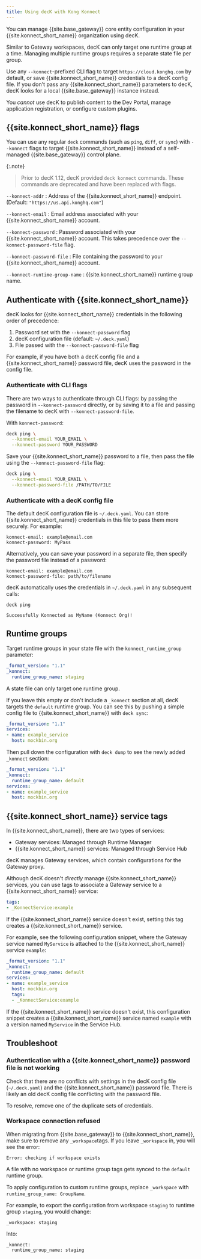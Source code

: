 ```yaml
---
title: Using decK with Kong Konnect
---
```


You can manage {{site.base_gateway}} core entity configuration in your
{{site.konnect_short_name}} organization using decK.

Similar to Gateway workspaces, decK can only target one runtime group at a
time. Managing multiple runtime groups requires a separate state file per group.

Use any `--konnect`-prefixed CLI flag to target `https://cloud.konghq.com` by
default, or save {{site.konnect_short_name}} credentials to a decK config file.
If you don't pass any {{site.konnect_short_name}} parameters
to decK, decK looks for a local {{site.base_gateway}} instance instead.

You _cannot_ use decK to publish content to the Dev Portal, manage application
registration, or configure custom plugins.

## {{site.konnect_short_name}} flags

You can use any regular `deck` commands (such as `ping`, `diff`, or `sync`)
with `--konnect` flags to target {{site.konnect_short_name}}
instead of a self-managed {{site.base_gateway}} control plane.

{:.note}
> Prior to decK 1.12, decK provided `deck konnect` commands. These commands are
deprecated and have been replaced with flags.

`--konnect-addr`
:  Address of the {{site.konnect_short_name}} endpoint. (Default: `"https://us.api.konghq.com"`)

`--konnect-email`
:  Email address associated with your {{site.konnect_short_name}} account.

`--konnect-password`
:  Password associated with your {{site.konnect_short_name}} account.
This takes precedence over the `--konnect-password-file` flag.

`--konnect-password-file`
:  File containing the password to your {{site.konnect_short_name}} account.

`--konnect-runtime-group-name`
:  {{site.konnect_short_name}} runtime group name.

## Authenticate with {{site.konnect_short_name}}

decK looks for {{site.konnect_short_name}} credentials in the following order
of precedence:

1. Password set with the `--konnect-password` flag
2. decK configuration file (default: `~/.deck.yaml`)
3. File passed with the `--konnect-password-file` flag

For example, if you have both a decK config file and a {{site.konnect_short_name}}
 password file, decK uses the password in the config file.

### Authenticate with CLI flags

There are two ways to authenticate through CLI flags: by passing the password in
`--konnect-password` directly, or by saving it to a file and passing the filename
to decK with `--konnect-password-file`.

With `konnect-password`:

```sh
deck ping \
  --konnect-email YOUR_EMAIL \
  --konnect-password YOUR_PASSWORD
```

Save your {{site.konnect_short_name}} password to a file, then pass the file
using the `--konnect-password-file` flag:

```sh
deck ping \
  --konnect-email YOUR_EMAIL \
  --konnect-password-file /PATH/TO/FILE
```

### Authenticate with a decK config file

The default decK configuration file is `~/.deck.yaml`. You can store {{site.konnect_short_name}}
credentials in this file to pass them more securely. For example:

```
konnect-email: example@email.com
konnect-password: MyPass
```

Alternatively, you can save your password in a separate file, then
specify the password file instead of a password:

```
konnect-email: example@email.com
konnect-password-file: path/to/filename
```

decK automatically uses the credentials in `~/.deck.yaml` in any subsequent
calls:

```
deck ping

Successfully Konnected as MyName (Konnect Org)!
```

## Runtime groups

Target runtime groups in your state file with the `konnect_runtime_group`
parameter:

```yaml
_format_version: "1.1"
_konnect:
  runtime_group_name: staging
```

A state file can only target one runtime group.

If you leave this empty or don't include a `_konnect` section at all, decK
targets the `default` runtime group. You can see this by pushing a simple
config file to {{site.konnect_short_name}} with `deck sync`:

```yaml
_format_version: "1.1"
services:
- name: example_service
  host: mockbin.org
```

Then pull down the configuration with `deck dump` to see the newly added
`_konnect` section:

```yaml
_format_version: "1.1"
_konnect:
  runtime_group_name: default
services:
- name: example_service
  host: mockbin.org
```

## {{site.konnect_short_name}} service tags

In {{site.konnect_short_name}}, there are two types of services:
* Gateway services: Managed through Runtime Manager
* {{site.konnect_short_name}} services: Managed through Service Hub

decK manages Gateway services, which contain configurations for the Gateway
proxy.

Although decK doesn't _directly_ manage {{site.konnect_short_name}} services,
you can use tags to associate a Gateway service to a {{site.konnect_short_name}}
service:

```yaml
tags:
- _KonnectService:example
```
If the {{site.konnect_short_name}} service doesn't exist, setting this tag
creates a {{site.konnect_short_name}} service.

For example, see the following configuration snippet, where the Gateway service
named `MyService` is attached to the {{site.konnect_short_name}} service `example`:

```yaml
_format_version: "1.1"
_konnect:
  runtime_group_name: default
services:
- name: example_service
  host: mockbin.org
  tags:
  - _KonnectService:example
```

If the {{site.konnect_short_name}} service doesn't exist, this configuration
snippet creates a {{site.konnect_short_name}}
service named `example` with a version named `MyService` in the Service Hub.

## Troubleshoot

### Authentication with a {{site.konnect_short_name}} password file is not working

Check that there are no conflicts with settings in the decK config file
(`~/.deck.yaml`) and the {{site.konnect_short_name}} password file. There is
likely an old decK config file conflicting with the password file.

To resolve, remove one of the duplicate sets of credentials.

### Workspace connection refused

When migrating from {{site.base_gateway}} to {{site.konnect_short_name}},
make sure to remove any `_workspace`tags. If you leave `_workspace` in, you
will see the error:

```
Error: checking if workspace exists
```

A file with no workspace or runtime group tags gets synced to the `default`
runtime group.

To apply configuration to custom runtime groups, replace `_workspace`
with `runtime_group_name: GroupName`.

For example, to export the configuration from workspace `staging` to
runtime group `staging`, you would change:

```
_workspace: staging
```

Into:
```
_konnect:
  runtime_group_name: staging
```
